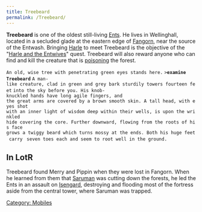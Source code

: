 ```yaml
---
title: Treebeard
permalink: /Treebeard/
---
```


**Treebeard** is one of the oldest still-living [Ents](Ent "wikilink").
He lives in Wellinghall, located in a secluded glade at the eastern edge
of [Fangorn](Fangorn "wikilink"), near the source of the Entwash.
Bringing [Harle](Harle "wikilink") to meet Treebeard is the objective of
the "[Harle and the Entwives](Quest#Harle_and_the_Entwives "wikilink")"
quest. Treebeard will also reward anyone who can find and kill the
creature that is [poisoning](Quest#Poisoned_Forest "wikilink") the
forest.

`An old, wise tree with penetrating green eyes stands here.`
`>`**`examine Treebeard`**
`A man-like creature, clad in green and grey bark sturdily towers fourteen feet`
`into the sky before you. His knob-knuckled hands have long agile fingers, and`
`the great arms are covered by a brown smooth skin. A tall head, with eyes shot`
`with an inner light of wisdom deep within their wells, is upon the wrinkled`
`hide covering the core. Further downward, flowing from the roots of his face`
`grows a twiggy beard which turns mossy at the ends. Both his huge feet carry `
`seven toes each and seem to root well in the ground.`

## In LotR

Treebeard found Merry and Pippin when they were lost in Fangorn. When he
learned from them that [Saruman](Saruman "wikilink") was cutting down
the forests, he led the Ents in an assault on
[Isengard](Isengard "wikilink"), destroying and flooding most of the
fortress aside from the central tower, where Saruman was trapped.

[Category: Mobiles](Category:_Mobiles "wikilink")